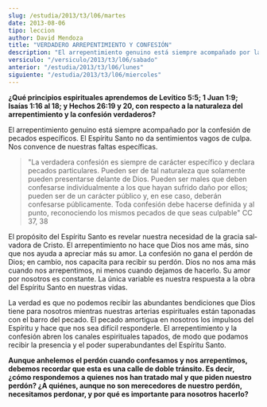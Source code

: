 ```yaml
---
slug: /estudia/2013/t3/l06/martes
date: 2013-08-06
tipo: leccion
author: David Mendoza
title: "VERDADERO ARREPENTIMIENTO Y CONFESIÓN"
description: "El arrepentimiento genuino está siempre acompañado por la confesión de pecados  específicos. El Espíritu Santo no da sentimientos vagos de culpa. Nos convence  de nuestras faltas específicas. La verdadera confesión es siempre de carácter  específico y declara pecados particula..."
versiculo: "/versiculo/2013/t3/l06/sabado"
anterior: "/estudia/2013/t3/l06/lunes"
siguiente: "/estudia/2013/t3/l06/miercoles"
---
```


**¿Qué principios espirituales aprendemos de Levítico 5:5; 1 Juan 1:9; Isaías 1:16 al 18; y Hechos 26:19 y 20, con respecto a la naturaleza del arrepentimiento y la confesión verdaderos?**

El arrepentimiento genuino está siempre acompañado por la confesión de pecados específicos. El Espíritu Santo no da sentimientos vagos de culpa. Nos convence de nuestras faltas específicas.

> "La verdadera confesión es siempre de carácter específico y declara pecados particulares. Pueden ser de tal naturaleza que solamente pueden presentarse delante de Dios. Pueden ser males que deben confesarse individualmente a los que hayan sufrido daño por ellos; pueden ser de un carácter público y, en ese caso, deberán confesarse públicamente. Toda confesión debe hacerse definida y al punto, reconociendo los mismos pecados de que seas culpable" CC 37, 38

El propósito del Espíritu Santo es revelar nuestra necesidad de la gracia sal­vadora de Cristo. El arrepentimiento no hace que Dios nos ame más, sino que nos ayuda a apreciar más su amor. La confesión no gana el perdón de Dios; en cambio, nos capacita para recibir su perdón. Dios no nos ama más cuando nos arrepentimos, ni menos cuando dejamos de hacerlo. Su amor por nosotros es constante. La única variable es nuestra respuesta a la obra del Espíritu Santo en nuestras vidas.

La verdad es que no podemos recibir las abundantes bendiciones que Dios tiene para nosotros mientras nuestras arterias espirituales están taponadas con el barro del pecado. El pecado amortigua en nosotros los impulsos del Espíritu y hace que nos sea difícil responderle. El arrepentimiento y la confesión abren los canales espirituales tapados, de modo que podamos recibir la presencia y el poder superabundantes del Espíritu Santo.

**Aunque anhelemos el perdón cuando confesamos y nos arrepentimos, debe­mos recordar que esta es una calle de doble tránsito. Es decir, ¿cómo respon­demos a quienes nos han tratado mal y que piden nuestro perdón? ¿A quiénes, aunque no son merecedores de nuestro perdón, necesitamos perdonar, y por qué es importante para nosotros hacerlo?**
